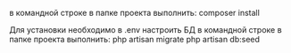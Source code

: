 в командной строке в папке проекта выполнить:
composer install

Для установки необходимо в .env настроить БД
в командной строке в папке проекта выполнить:
php artisan migrate
php artisan db:seed